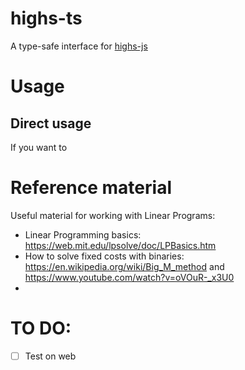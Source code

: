 # highs-ts

A type-safe interface for [highs-js](https://github.com/lovasoa/highs-js)

# Usage

## Direct usage

If you want to

# Reference material

Useful material for working with Linear Programs:

- Linear Programming basics: https://web.mit.edu/lpsolve/doc/LPBasics.htm
- How to solve fixed costs with binaries: https://en.wikipedia.org/wiki/Big_M_method and https://www.youtube.com/watch?v=oVOuR-_x3U0
-

# TO DO:

- [ ] Test on web
